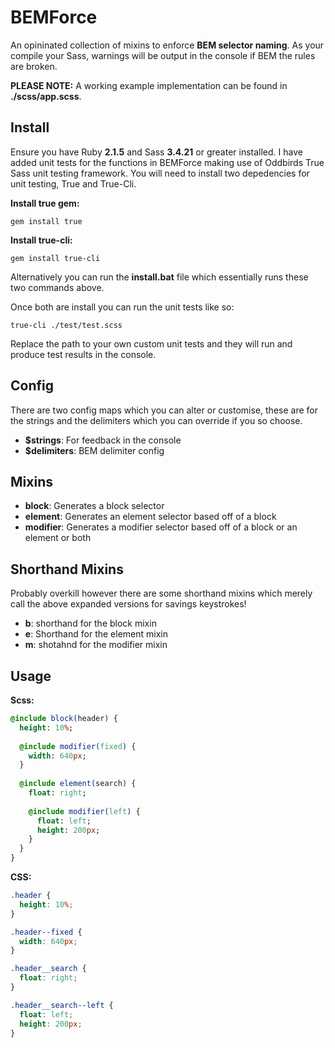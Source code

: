 # BEMForce
An opininated collection of mixins to enforce **BEM selector naming**. As your compile your Sass, warnings will be output in the console if BEM the rules are broken.   

**PLEASE NOTE:** A working example implementation can be found in **./scss/app.scss**.

## Install
Ensure you have Ruby **2.1.5** and Sass **3.4.21** or greater installed. I have added unit tests for the functions in BEMForce making use of Oddbirds True Sass unit testing framework. You will need to install two depedencies for unit testing, True and True-Cli. 

**Install true gem:** 
```
gem install true
```
**Install true-cli:**
```
gem install true-cli
```
Alternatively you can run the **install.bat** file which essentially runs these two commands above.

Once both are install you can run the unit tests like so:

```
true-cli ./test/test.scss
```
Replace the path to your own custom unit tests and they will run and produce test results in the console.

## Config
There are two config maps which you can alter or customise, these are for the strings and the delimiters which you can override if you so choose.
- **$strings**: For feedback in the console
- **$delimiters**: BEM delimiter config 

## Mixins
- **block**: Generates a block selector
- **element**: Generates an element selector based off of a block
- **modifier**: Generates a modifier selector based off of a block or an element or both

## Shorthand Mixins
Probably overkill however there are some shorthand mixins which merely call the above expanded versions for savings keystrokes!
- **b**: shorthand for the block mixin
- **e**: Shorthand for the element mixin
- **m**: shotahnd for the modifier mixin

## Usage 
**Scss:**
```sass
@include block(header) {
  height: 10%;
  
  @include modifier(fixed) {
    width: 640px;
  }
  
  @include element(search) {
    float: right;
    
    @include modifier(left) {
      float: left;
      height: 200px;
    }
  }
}
```
**CSS:**
```css
.header {
  height: 10%;
}

.header--fixed {
  width: 640px;
}

.header__search {
  float: right;
}

.header__search--left {
  float: left;
  height: 200px;
}
```
